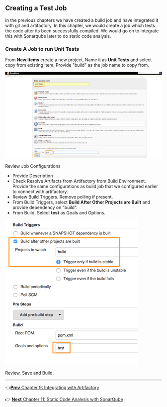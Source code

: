 ## Creating a Test Job

In the previous chapters we have created a build job and have integrated it with git and artifactory. In this chapter, we would create a job which tests the code after its been successfully compiled.  We would go on to integrate this with Sonarqube later to do static code analysis.


### Create A Job to run Unit Tests

From **New Items** create a new project. Name it as **Unit Tests** and select copy from existing item. Provide "build" as the job name to copy from.

![Create Unit Test Job ](images/chap10/test_job.png)

Review Job Configurations

* Provide Description
* Check Resolve Artifacts from Artifactory from Build Environment. Provide the same configurations as build job that we configured earlier to connect with artifactory.
* Review Build Triggers. Remove polling if present.
* From Build Triggers, select **Build After Other Projects are Built** and provide dependency on "build".
* From Build, Select **test** as Goals and Options.

![Create Unit Test Job ](images/chap10/config.png)

Review, Save and Build.

----
:point_left:[**Prev** Chapter 9: Integrating with Artifactory](https://github.com/schoolofdevops/learn-jenkins/blob/master/manuscript/090_resolving_libs_from_artifactory.md)

:point_right: [**Next** Chapter 11: Static Code Analysis with SonarQube
](https://github.com/schoolofdevops/learn-jenkins/blob/master/manuscript/110_static_code_analysis_with_sonarqube.md)
